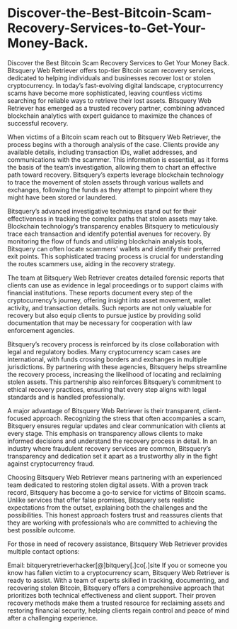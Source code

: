 # Discover-the-Best-Bitcoin-Scam-Recovery-Services-to-Get-Your-Money-Back.
Discover the Best Bitcoin Scam Recovery Services to Get Your Money Back.
Bitsquery Web Retriever offers top-tier Bitcoin scam recovery services, dedicated to helping individuals and businesses recover lost or stolen cryptocurrency. In today’s fast-evolving digital landscape, cryptocurrency scams have become more sophisticated, leaving countless victims searching for reliable ways to retrieve their lost assets. Bitsquery Web Retriever has emerged as a trusted recovery partner, combining advanced blockchain analytics with expert guidance to maximize the chances of successful recovery.

When victims of a Bitcoin scam reach out to Bitsquery Web Retriever, the process begins with a thorough analysis of the case. Clients provide any available details, including transaction IDs, wallet addresses, and communications with the scammer. This information is essential, as it forms the basis of the team’s investigation, allowing them to chart an effective path toward recovery. Bitsquery’s experts leverage blockchain technology to trace the movement of stolen assets through various wallets and exchanges, following the funds as they attempt to pinpoint where they might have been stored or laundered.

Bitsquery’s advanced investigative techniques stand out for their effectiveness in tracking the complex paths that stolen assets may take. Blockchain technology’s transparency enables Bitsquery to meticulously trace each transaction and identify potential avenues for recovery. By monitoring the flow of funds and utilizing blockchain analysis tools, Bitsquery can often locate scammers' wallets and identify their preferred exit points. This sophisticated tracing process is crucial for understanding the routes scammers use, aiding in the recovery strategy.

The team at Bitsquery Web Retriever creates detailed forensic reports that clients can use as evidence in legal proceedings or to support claims with financial institutions. These reports document every step of the cryptocurrency’s journey, offering insight into asset movement, wallet activity, and transaction details. Such reports are not only valuable for recovery but also equip clients to pursue justice by providing solid documentation that may be necessary for cooperation with law enforcement agencies.

Bitsquery’s recovery process is reinforced by its close collaboration with legal and regulatory bodies. Many cryptocurrency scam cases are international, with funds crossing borders and exchanges in multiple jurisdictions. By partnering with these agencies, Bitsquery helps streamline the recovery process, increasing the likelihood of locating and reclaiming stolen assets. This partnership also reinforces Bitsquery’s commitment to ethical recovery practices, ensuring that every step aligns with legal standards and is handled professionally.

A major advantage of Bitsquery Web Retriever is their transparent, client-focused approach. Recognizing the stress that often accompanies a scam, Bitsquery ensures regular updates and clear communication with clients at every stage. This emphasis on transparency allows clients to make informed decisions and understand the recovery process in detail. In an industry where fraudulent recovery services are common, Bitsquery’s transparency and dedication set it apart as a trustworthy ally in the fight against cryptocurrency fraud.

Choosing Bitsquery Web Retriever means partnering with an experienced team dedicated to restoring stolen digital assets. With a proven track record, Bitsquery has become a go-to service for victims of Bitcoin scams. Unlike services that offer false promises, Bitsquery sets realistic expectations from the outset, explaining both the challenges and the possibilities. This honest approach fosters trust and reassures clients that they are working with professionals who are committed to achieving the best possible outcome.

For those in need of recovery assistance, Bitsquery Web Retriever provides multiple contact options:

Email: bitqueryretrieverhacker[@]bitquery[.]co[.]site
If you or someone you know has fallen victim to a cryptocurrency scam, Bitsquery Web Retriever is ready to assist. With a team of experts skilled in tracking, documenting, and recovering stolen Bitcoin, Bitsquery offers a comprehensive approach that prioritizes both technical effectiveness and client support. Their proven recovery methods make them a trusted resource for reclaiming assets and restoring financial security, helping clients regain control and peace of mind after a challenging experience.
